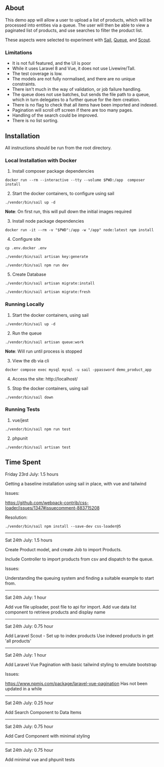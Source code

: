 ## About

This demo app will allow a user to upload a list of products, which will be processed into entities via a queue. The user will then be able to view a paginated list of products, and use searches to filter the product list.

These aspects were selected to experiment with [Sail](https://laravel.com/docs/8.x/sail), [Queue](https://laravel.com/docs/8.x/queues), and [Scout](https://laravel.com/docs/8.x/scout).

### Limitations

 - It is not full featured, and the UI is poor
 - While it uses Laravel 8 and Vue, it does not use Livewire/Tall. 
 - The test coverage is low. 
 - The models are not fully normalised, and there are no unique constraints. 
 - There isn't much in the way of validation, or job failure handling. 
 - The queue does not use batches, but sends the file path to a queue, which in turn delegates to a further queue for the item creation.
 - There is no flag to check that all items have been imported and indexed.
 - Pagination will scroll off screen if there are too many pages.
 - Handling of the search could be improved.
 - There is no list sorting.

## Installation

All instructions should be run from the root directory.

### Local Installation with Docker ###

1. Install composer package dependencies
```
docker run --rm --interactive --tty --volume $PWD:/app  composer install
```

2. Start the docker containers, to configure using sail
```
./vendor/bin/sail up -d
```

**Note**: On first run, this will pull down the initial images required 

3. Install node package dependencies
```
docker run -it --rm -v "$PWD":/app -w "/app" node:latest npm install
```

4. Configure site
```
cp .env.docker .env
```
```
./vendor/bin/sail artisan key:generate
```
```
./vendor/bin/sail npm run dev
```

5. Create Database

```
./vendor/bin/sail artisan migrate:install
```
```
./vendor/bin/sail artisan migrate:fresh
```

### Running Locally ###
 
1. Start the docker containers, using sail
```
./vendor/bin/sail up -d
```

2. Run the queue
```
./vendor/bin/sail artisan queue:work
```
**Note**: Will run until process is stopped

3. View the db via cli
```
docker compose exec mysql mysql -u sail -ppassword demo_product_app
```

4. Access the site: http://localhost/

5. Stop the docker containers, using sail
```
./vendor/bin/sail down
```

### Running Tests ###

1. vue/jest

```
./vendor/bin/sail npm run test
```

2. phpunit

```
./vendor/bin/sail artisan test
```

## Time Spent

Friday 23rd July: 1.5 hours

Getting a baseline installation using sail in place, with vue and tailwind

Issues:

https://github.com/webpack-contrib/css-loader/issues/1347#issuecomment-883715208

Resolution:
```
./vendor/bin/sail npm install --save-dev css-loader@5
```

----

Sat 24th July: 1.5 hours

Create Product model, and create Job to import Products.

Include Controller to import products from csv and dispatch to the queue.

Issues:

Understanding the queuing system and finding a suitable example to start from.

----

Sat 24th July: 1 hour

Add vue file uploader, post file to api for import.
Add vue data list component to retrieve products and display name

----

Sat 24th July: 0.75 hour

Add Laravel Scout - Set up to index products
Use indexed products in get 'all products'

----

Sat 24th July: 1 hour

Add Laravel Vue Pagination with basic tailwind styling to emulate bootstrap

Issues:

https://www.npmjs.com/package/laravel-vue-pagination Has not been updated in a while

----

Sat 24th July: 0.25 hour

Add Search Component to Data Items

----

Sat 24th July: 0.75 hour

Add Card Component with minimal styling

----

Sat 24th July: 0.75 hour

Add minimal vue and phpunit tests